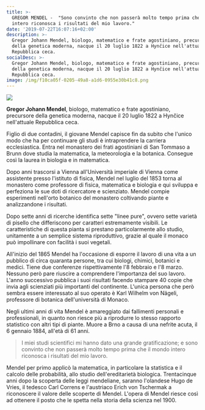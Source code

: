 ```yaml
---
title: >-
  GREGOR MENDEL -  "Sono convinto che non passerà molto tempo prima che il mondo
  intero riconosca i risultati del mio lavoro."
date: '2019-07-22T16:07:16+02:00'
description: >-
  Gregor Johann Mendel, biologo, matematico e frate agostiniano, precursore
  della genetica moderna, nacque il 20 luglio 1822 a Hynčice nell'attuale
  Repubblica ceca. 
socialDesc: >-
  Gregor Johann Mendel, biologo, matematico e frate agostiniano, precursore
  della genetica moderna, nacque il 20 luglio 1822 a Hynčice nell'attuale
  Repubblica ceca.
image: /img/f10ca05f-0205-49a8-a1d6-0955e30b41c8.png
---
```

![](/img/f10ca05f-0205-49a8-a1d6-0955e30b41c8.png)

**Gregor Johann Mendel**, biologo, matematico e frate agostiniano, precursore della genetica moderna, nacque il 20 luglio 1822 a Hynčice nell'attuale Repubblica ceca. 

Figlio di due contadini, il giovane Mendel capisce fin da subito che l'unico modo che ha per continuare gli studi è intraprendere la carriera ecclesiastica. Entra nel monastero dei frati agostiniani di San Tommaso a Brunn dove studia la matematica, la meteorologia e la botanica. Consegue così la laurea in biologia e in matematica. 

Dopo anni trascorsi a Vienna all'Università imperiale di Vienna come assistente presso l'istituto di fisica, Mendel nel luglio del 1853 torna al monastero come professore di fisica, matematica e biologia e qui sviluppa e perfeziona le sue doti di ricercatore e scienziato. Mendel compie esperimenti nell'orto botanico del monastero coltivando piante e analizzandone i risultati.

Dopo sette anni di ricerche identifica sette "linee pure", ovvero sette varietà di pisello che differiscono per caratteri estremamente visibili. Le caratteristiche di questa pianta si prestano particolarmente allo studio, unitamente a un semplice sistema riproduttivo, grazie al quale il monaco può impollinare con facilità i suoi vegetali. 

All'inizio del 1865 Mendel ha l'occasione di esporre il lavoro di una vita a un pubblico di circa quaranta persone, tra cui biologi, chimici, botanici e medici. Tiene due conferenze rispettivamente l'8 febbraio e l'8 marzo. Nessuno però pare riuscire a comprendere l'importanza del suo lavoro. L'anno successivo pubblica i suoi risultati facendo stampare 40 copie che invia agli scienziati più importanti del continente. L'unica persona che però sembra essere interessato al suo operato è Karl Wilhelm von Nägeli, professore di botanica dell'università di Monaco.

Negli ultimi anni di vita Mendel è amareggiato dai fallimenti personali e professionali, in quanto non riesce più a riprodurre lo stesso rapporto statistico con altri tipi di piante. Muore a Brno a causa di una nefrite acuta, il 6 gennaio 1884, all'età di 61 anni.

> I miei studi scientifici mi hanno dato una grande gratificazione; e sono convinto che non passerà molto tempo prima che il mondo intero riconosca i risultati del mio lavoro.

Mendel per primo applicò la matematica, in particolare la statistica e il calcolo delle probabilità, allo studio dell'ereditarietà biologica. Trentacinque anni dopo la scoperta delle leggi mendeliane, saranno l'olandese Hugo de Vries, il tedesco Carl Correns e l'austriaco Erich von Tschermak a riconoscere il valore delle scoperte di Mendel. L'opera di Mendel riesce così ad ottenere il posto che le spetta nella storia della scienza nel 1900.
